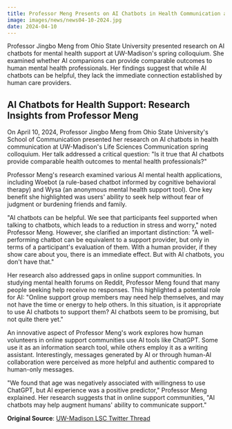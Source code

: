 ```yaml
---
title: Professor Meng Presents on AI Chatbots in Health Communication at UW-Madison
image: images/news/news04-10-2024.jpg
date: 2024-04-10
---
```


Professor Jingbo Meng from Ohio State University presented research on AI chatbots for mental health support at UW-Madison's spring colloquium. She examined whether AI companions can provide comparable outcomes to human mental health professionals. Her findings suggest that while AI chatbots can be helpful, they lack the immediate connection established by human care providers.

<!--more-->

## AI Chatbots for Health Support: Research Insights from Professor Meng

On April 10, 2024, Professor Jingbo Meng from Ohio State University's School of Communication presented her research on AI chatbots in health communication at UW-Madison's Life Sciences Communication spring colloquium. Her talk addressed a critical question: "Is it true that AI chatbots provide comparable health outcomes to mental health professionals?"

Professor Meng's research examined various AI mental health applications, including Woebot (a rule-based chatbot informed by cognitive behavioral therapy) and Wysa (an anonymous mental health support tool). One key benefit she highlighted was users' ability to seek help without fear of judgment or burdening friends and family.

"AI chatbots can be helpful. We see that participants feel supported when talking to chatbots, which leads to a reduction in stress and worry," noted Professor Meng. However, she clarified an important distinction: "A well-performing chatbot can be equivalent to a support provider, but only in terms of a participant's evaluation of them. With a human provider, if they show care about you, there is an immediate effect. But with AI chatbots, you don't have that."

Her research also addressed gaps in online support communities. In studying mental health forums on Reddit, Professor Meng found that many people seeking help receive no responses. This highlighted a potential role for AI: "Online support group members may need help themselves, and may not have the time or energy to help others. In this situation, is it appropriate to use AI chatbots to support them? AI chatbots seem to be promising, but not quite there yet."

An innovative aspect of Professor Meng's work explores how human volunteers in online support communities use AI tools like ChatGPT. Some use it as an information search tool, while others employ it as a writing assistant. Interestingly, messages generated by AI or through human-AI collaboration were perceived as more helpful and authentic compared to human-only messages.

"We found that age was negatively associated with willingness to use ChatGPT, but AI experience was a positive predictor," Professor Meng explained. Her research suggests that in online support communities, "AI chatbots may help augment humans' ability to communicate support."

**Original Source**: [UW-Madison LSC Twitter Thread](https://x.com/UW_LSC/status/1778099595827872071)

